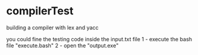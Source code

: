 # compilerTest
building a compiler with lex and yacc

you could fine the testing code inside the input.txt file
1 - execute the bash file "execute.bash"
2 - open the "output.exe"
